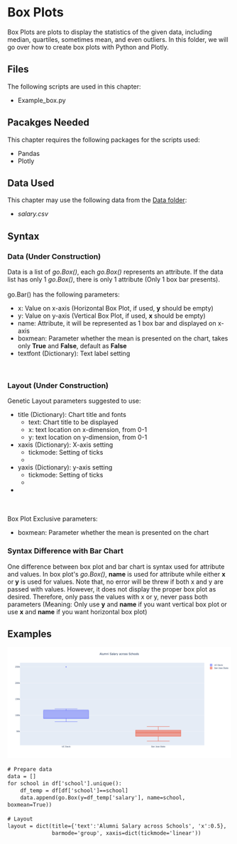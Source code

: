 # Box Plots
Box Plots are plots to display the statistics of the given data, including median, quartiles, sometimes mean, and even outliers. In this folder, we will go over how to create box plots with Python and Plotly.

## Files
The following scripts are used in this chapter:
<ul>
	<li>Example_box.py</li>
</ul>

## Pacakges Needed
This chapter requires the following packages for the scripts used:
<ul>
	<li>Pandas</li>
	<li>Plotly</li>
</ul>

## Data Used
This chapter may use the following data from the [Data folder](../Data):
<ul>
	<li><i>salary.csv</i></li>
</ul>

## Syntax
### Data (Under Construction)
Data is a list of <i>go.Box()</i>, each <i>go.Box()</i> represents an attribute. If the data list has only 1 <i>go.Box()</i>, there is only 1 attribute (Only 1 box bar presents).
<br><br>
go.Bar() has the following parameters:
<ul>
	<li>x: Value on x-axis (Horizontal Box Plot, if used, <b>y</b> should be empty)</li>
	<li>y: Value on y-axis (Vertical Box Plot, if used, <b>x</b> should be empty)</li>
	<li>name: Attribute, it will be represented as 1 box bar and displayed on x-axis</li>
	<li>boxmean: Parameter whether the mean is presented on the chart, takes only <b>True</b> and <b>False</b>, default as <b>False</b></li>
	<li>textfont (Dictionary): Text label setting</li>
</ul>
<br>


### Layout (Under Construction)
Genetic Layout parameters suggested to use:
<ul>
	<li>title (Dictionary): Chart title and fonts 
		<ul>
			<li>text: Chart title to be displayed</li>
			<li>x: text location on x-dimension, from 0-1</li>
			<li>y: text location on y-dimension, from 0-1</li>
		</ul></li>
	<li>xaxis (Dictionary): X-axis setting
		<ul>
			<li>tickmode: Setting of ticks</li>
			<li></li>
		</ul></li>
	<li>yaxis (Dictionary): y-axis setting
		<ul>
			<li>tickmode: Setting of ticks</li>
			<li></li>
		</ul></li>
	<li></li>
</ul>
<br><br>
Box Plot Exclusive parameters:
<ul>
	<li>boxmean: Parameter whether the mean is presented on the chart</li>
</ul>

### Syntax Difference with Bar Chart
One difference between box plot and bar chart is syntax used for attribute and values. In box plot's <i>go.Box()</i>, <b>name</b> is used for attribute while either <b>x</b> or <b>y</b> is used for values. Note that, no error will be threw if both x and y are passed with values. However, it does not display the proper box plot as desired. Therefore, only pass the values with x or y, never pass both parameters (Meaning: Only use <b>y</b> and <b>name</b> if you want vertical box plot or use <b>x</b> and <b>name</b> if you want horizontal box plot)

## Examples
<img src=box.png>

```
# Prepare data
data = []
for school in df['school'].unique():
	df_temp = df[df['school']==school]
	data.append(go.Box(y=df_temp['salary'], name=school, boxmean=True))

# Layout
layout = dict(title={'text':'Alumni Salary across Schools', 'x':0.5},
              barmode='group', xaxis=dict(tickmode='linear'))
```

